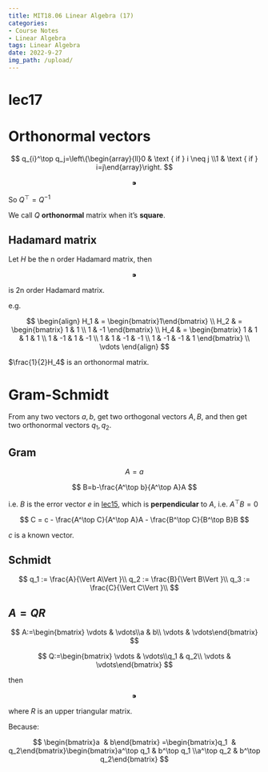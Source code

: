 ```yaml
---
title: MIT18.06 Linear Algebra (17)
categories:
- Course Notes
- Linear Algebra
tags: Linear Algebra
date: 2022-9-27
img_path: /upload/
---
```


# lec17

# Orthonormal vectors

$$
q_{i}^\top q_j=\left\{\begin{array}{ll}0 & \text { if } i \neq j \\1 & \text { if } i=j\end{array}\right.
$$

$$
⁍
$$

So $Q^\top = Q^{-1}$

We call  $Q$ **orthonormal** matrix when it’s **square**.

## **Hadamard matrix**

Let  $H$ be the n order Hadamard matrix, then 

$$
⁍
$$

is 2n order Hadamard matrix.

e.g.

$$
\begin{align}
H_1 & = \begin{bmatrix}1\end{bmatrix} \\
H_2 & = \begin{bmatrix} 1 & 1 \\ 1 & -1 \end{bmatrix} \\
H_4 & = \begin{bmatrix} 1 & 1 & 1 & 1 \\ 1 & -1 & 1 & -1 \\ 1 & 1 & -1 & -1 \\ 1 & -1 & -1 & 1 \end{bmatrix} \\
\vdots
\end{align}
$$

$\frac{1}{2}H_4$ is an orthonormal matrix.

# Gram-Schmidt

From any two vectors $a ,b$, get two orthogonal vectors $A,B$, and then get two orthonormal vectors $q_1, q_2$.

## Gram

$$
A=a
$$

$$
B=b-\frac{A^\top b}{A^\top A}A
$$

i.e. $B$ is the error vector $e$ in [lec15](https://www.notion.so/lec15-1cf9bf9e292c4607b7d24e1ebf2cbe9c?pvs=21), which is **perpendicular** to $A$, i.e. $A^\top B=0$

$$
C = c - \frac{A^\top C}{A^\top A}A - \frac{B^\top C}{B^\top B}B
$$

 $c$ is a known vector.

## Schmidt

$$
q_1 := \frac{A}{\Vert A\Vert }\\ q_2 := \frac{B}{\Vert B\Vert }\\ q_3 := \frac{C}{\Vert C\Vert }\\
$$

## $A=QR$

$$
A:=\begin{bmatrix} \vdots & \vdots\\a & b\\ \vdots & \vdots\end{bmatrix}
$$

$$
Q:=\begin{bmatrix} \vdots & \vdots\\q_1 & q_2\\ \vdots & \vdots\end{bmatrix}
$$

then

$$
⁍
$$

where $R$ is an upper triangular matrix.

Because:

$$
\begin{bmatrix}a  & b\end{bmatrix} =\begin{bmatrix}q_1  & q_2\end{bmatrix}\begin{bmatrix}a^\top q_1 & b^\top q_1 \\a^\top q_2 & b^\top q_2\end{bmatrix}
$$